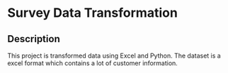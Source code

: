 # Survey Data Transformation

## Description
This project is transformed data using Excel and Python.
The dataset is a excel format which contains a lot of customer information.
